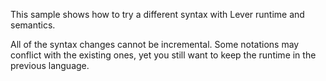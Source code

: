 This sample shows how to try a different syntax with Lever
runtime and semantics.

All of the syntax changes cannot be incremental. Some
notations may conflict with the existing ones, yet you still
want to keep the runtime in the previous language.
